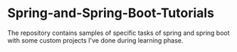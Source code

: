 # Spring-and-Spring-Boot-Tutorials
The repository contains samples of specific tasks of spring and spring boot with some custom projects I've done during learning phase.
